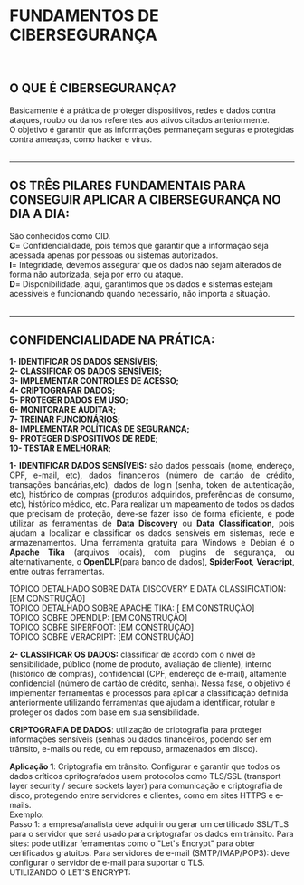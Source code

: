 # **FUNDAMENTOS DE CIBERSEGURANÇA**    

<br>  

## **O QUE É CIBERSEGURANÇA?**   
Basicamente é a prática de proteger dispositivos, redes e dados contra ataques, roubo ou danos referentes aos ativos citados anteriormente.  
O objetivo é garantir que as informações permaneçam seguras e protegidas contra ameaças, como hacker e vírus.  
<br>  
______________________________________________________________________________________________________________________________________________
## OS TRÊS PILARES FUNDAMENTAIS PARA CONSEGUIR APLICAR A CIBERSEGURANÇA NO DIA A DIA:    
São conhecidos como CID.   
**C**= Confidencialidade, pois temos que garantir que a informação seja acessada apenas por pessoas ou sistemas autorizados.  
**I**= Integridade, devemos assegurar que os dados não sejam alterados de forma não autorizada, seja por erro ou ataque.   
**D**= Disponibilidade, aqui, garantimos que os dados e sistemas estejam acessíveis e funcionando quando necessário, não importa a situação.   
<br>   
_____________________________________________________________________________________________________________________________   
   
## CONFIDENCIALIDADE NA PRÁTICA:   

**1- IDENTIFICAR OS DADOS SENSÍVEIS;**   
**2- CLASSIFICAR OS DADOS SENSÍVEIS;**   
**3- IMPLEMENTAR CONTROLES DE ACESSO;**   
**4- CRIPTOGRAFAR DADOS;**   
**5- PROTEGER DADOS EM USO;**  
**6- MONITORAR E AUDITAR;**   
**7- TREINAR FUNCIONÁRIOS;**  
**8- IMPLEMENTAR POLÍTICAS DE SEGURANÇA;**   
**9- PROTEGER DISPOSITIVOS DE REDE;**   
**10- TESTAR E MELHORAR;**   

<p align="justify"> 
<strong>1- IDENTIFICAR DADOS SENSÍVEIS:</strong> são dados pessoais (nome, endereço, CPF, e-mail, etc), dados financeiros (número de cartáo de crédito, transações bancárias,etc), dados de login (senha, token de autenticação, etc), histórico de compras (produtos adquiridos, preferências de consumo, etc), histórico médico, etc.   
   Para realizar um mapeamento de todos os dados que precisam de proteção, deve-se fazer isso de forma eficiente, e pode utilizar as ferramentas de <strong>Data Discovery</strong> ou <strong>Data Classification</strong>, pois ajudam a localizar e classificar os dados sensíveis em sistemas, rede e armazenamentos. Uma ferramenta gratuita para Windows e Debian é o <strong>Apache Tika</strong>
(arquivos locais), com plugins de segurança, ou alternativamente, o <strong>OpenDLP</strong>(para banco de dados), <strong>SpiderFoot</strong>, <strong>Veracript</strong>, entre outras ferramentas. </p>   
      
   TÓPICO DETALHADO SOBRE DATA DISCOVERY E DATA CLASSIFICATION: [EM CONSTRUÇÃO]   
   TÓPICO DETALHADO SOBRE APACHE TIKA: [ EM CONSTRUÇÃO]   
   TÓPICO SOBRE OPENDLP: [EM CONSTRUÇÃO]   
   TÓPICO SOBRE SIPERFOOT: [EM CONSTRUÇÃO]   
   TÓPICO SOBRE VERACRIPT: [EM CONSTRUÇÃO]   


   **2- CLASSIFICAR OS DADOS:** classificar de acordo com o nível de sensibilidade, público (nome de produto, avaliação de cliente), interno (histórico de compras), confidencial (CPF, endereço de e-mail), altamente confidencial (número de cartáo de crédito, senha). Nessa fase, o objetivo é implementar ferramentas e processos para aplicar a classificação definida anteriormente utilizando ferramentas que ajudam a identificar, rotular e proteger os dados com base em sua sensibilidade.


   

**CRIPTOGRAFIA DE DADOS**: utilização de criptografia para proteger informações sensíveis (senhas ou dados financeiros, podendo ser em trânsito, e-mails ou rede, ou em repouso, armazenados em disco).   
   
**Aplicação 1**: Criptografia em trânsito. Configurar e garantir que todos os dados críticos cpritografados usem protocolos como TLS/SSL (transport layer security / secure sockets layer) para comunicação e criptografia de disco, protegendo entre servidores e clientes, como em sites HTTPS e e-mails.   
    Exemplo:  
    Passo 1: a empresa/analista deve adquirir ou gerar um certificado SSL/TLS para o servidor que será usado para criptografar os dados em trânsito. Para sites: pode utilizar ferramentas como o "Let's Encrypt" para obter certificados gratuitos. Para servidores de e-mail (SMTP/IMAP/POP3): deve configurar o servidor de e-mail para suportar o TLS.   
    UTILIZANDO O LET'S ENCRYPT:
    

